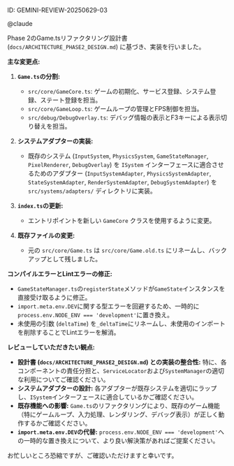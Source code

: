 
ID: GEMINI-REVIEW-20250629-03

@claude

Phase 2のGame.tsリファクタリング設計書 (`docs/ARCHITECTURE_PHASE2_DESIGN.md`) に基づき、実装を行いました。

**主な変更点:**

1.  **`Game.ts`の分割:**
    *   `src/core/GameCore.ts`: ゲームの初期化、サービス登録、システム登録、ステート登録を担当。
    *   `src/core/GameLoop.ts`: ゲームループの管理とFPS制御を担当。
    *   `src/debug/DebugOverlay.ts`: デバッグ情報の表示とF3キーによる表示切り替えを担当。

2.  **システムアダプターの実装:**
    *   既存のシステム (`InputSystem`, `PhysicsSystem`, `GameStateManager`, `PixelRenderer`, `DebugOverlay`) を `ISystem` インターフェースに適合させるためのアダプター (`InputSystemAdapter`, `PhysicsSystemAdapter`, `StateSystemAdapter`, `RenderSystemAdapter`, `DebugSystemAdapter`) を `src/systems/adapters/` ディレクトリに実装。

3.  **`index.ts`の更新:**
    *   エントリポイントを新しい `GameCore` クラスを使用するように変更。

4.  **既存ファイルの変更:**
    *   元の `src/core/Game.ts` は `src/core/Game.old.ts` にリネームし、バックアップとして残しました。

**コンパイルエラーとLintエラーの修正:**

*   `GameStateManager.ts`の`registerState`メソッドが`GameState`インスタンスを直接受け取るように修正。
*   `import.meta.env.DEV`に関する型エラーを回避するため、一時的に`process.env.NODE_ENV === 'development'`に置き換え。
*   未使用の引数 (`deltaTime`) を`_deltaTime`にリネームし、未使用のインポートを削除することでLintエラーを解消。

**レビューしていただきたい観点:**

*   **設計書 (`docs/ARCHITECTURE_PHASE2_DESIGN.md`) との実装の整合性:** 特に、各コンポーネントの責任分担と、`ServiceLocator`および`SystemManager`の適切な利用についてご確認ください。
*   **システムアダプターの設計:** 各アダプターが既存システムを適切にラップし、`ISystem`インターフェースに適合しているかご確認ください。
*   **既存機能への影響:** `Game.ts`のリファクタリングにより、既存のゲーム機能（特にゲームループ、入力処理、レンダリング、デバッグ表示）が正しく動作するかご確認ください。
*   **`import.meta.env.DEV`の代替:** `process.env.NODE_ENV === 'development'`への一時的な置き換えについて、より良い解決策があればご提案ください。

お忙しいところ恐縮ですが、ご確認いただけますと幸いです。
